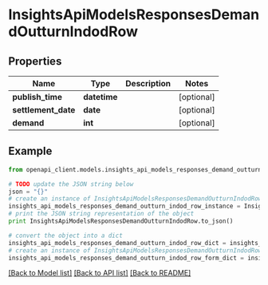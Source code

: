 # InsightsApiModelsResponsesDemandOutturnIndodRow


## Properties
Name | Type | Description | Notes
------------ | ------------- | ------------- | -------------
**publish_time** | **datetime** |  | [optional] 
**settlement_date** | **date** |  | [optional] 
**demand** | **int** |  | [optional] 

## Example

```python
from openapi_client.models.insights_api_models_responses_demand_outturn_indod_row import InsightsApiModelsResponsesDemandOutturnIndodRow

# TODO update the JSON string below
json = "{}"
# create an instance of InsightsApiModelsResponsesDemandOutturnIndodRow from a JSON string
insights_api_models_responses_demand_outturn_indod_row_instance = InsightsApiModelsResponsesDemandOutturnIndodRow.from_json(json)
# print the JSON string representation of the object
print InsightsApiModelsResponsesDemandOutturnIndodRow.to_json()

# convert the object into a dict
insights_api_models_responses_demand_outturn_indod_row_dict = insights_api_models_responses_demand_outturn_indod_row_instance.to_dict()
# create an instance of InsightsApiModelsResponsesDemandOutturnIndodRow from a dict
insights_api_models_responses_demand_outturn_indod_row_form_dict = insights_api_models_responses_demand_outturn_indod_row.from_dict(insights_api_models_responses_demand_outturn_indod_row_dict)
```
[[Back to Model list]](../README.md#documentation-for-models) [[Back to API list]](../README.md#documentation-for-api-endpoints) [[Back to README]](../README.md)


